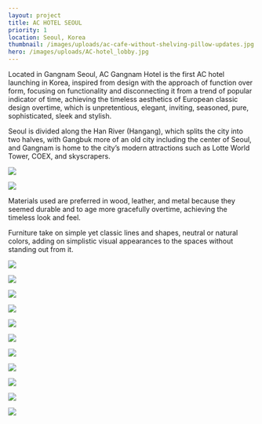 ```yaml
---
layout: project
title: AC HOTEL SEOUL
priority: 1
location: Seoul, Korea
thumbnail: /images/uploads/ac-cafe-without-shelving-pillow-updates.jpg
hero: /images/uploads/AC-hotel_lobby.jpg
---
```

Located in Gangnam Seoul, AC Gangnam Hotel is the first AC hotel launching in Korea, inspired from design with the approach of function over form, focusing on functionality and disconnecting it from a trend of popular indicator of time, achieving the timeless aesthetics of European classic design overtime, which is unpretentious, elegant, inviting, seasoned, pure, sophisticated, sleek and stylish.

Seoul is divided along the Han River (Hangang), which splits the city into two halves, with Gangbuk more of an old city including the center of Seoul, and Gangnam is home to the city’s modern attractions such as Lotte World Tower, COEX, and skyscrapers.

![](/images/uploads/ac-cafe-sketch.png)

![](/images/uploads/level-1-main-lobby-plan.jpg)

Materials used are preferred in wood, leather, and metal because they seemed durable and to age more gracefully overtime, achieving the timeless look and feel.

Furniture take on simple yet classic lines and shapes, neutral or natural colors, adding on simplistic visual appearances to the spaces without standing out from it.

<Spacer />

![](/images/uploads/AC-hotel_lobby.jpg)

![](/images/uploads/ac-cafe-without-shelving-pillow-updates.jpg)

<Spacer />
<Spacer />

![](/images/uploads/ac-cafe-with-shelving-pillow-updates.jpg)

![](/images/uploads/screen-shot-2022-02-09-at-11.29.22-pm.png)

<Spacer />
<Spacer />

![](/images/uploads/screen-shot-2022-02-09-at-11.30.59-pm.png)

![](/images/uploads/screen-shot-2022-02-09-at-11.30.30-pm.png)

<Spacer />
<Spacer />

![](/images/uploads/media-cafe.jpg)

![](/images/uploads/library-elev.png)

<Spacer />
<Spacer />

![](/images/uploads/lobby-elev.png)

![](/images/uploads/cafe-elev.png)

<Spacer />
<Spacer />

![](/images/uploads/pdr-1-wedding-set-up.jpeg)